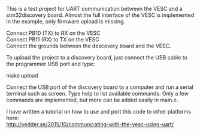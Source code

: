 This is a test project for UART communication between the VESC and a stm32discovery board. Almost the full interface of the VESC is implemented in the example, only firmware upload is missing.  
  
Connect PB10 (TX) to RX on the VESC  
Connect PB11 (RX) to TX on the VESC  
Connect the grounds between the descovery board and the VESC.  

To upload the project to a discovery board, just connect the USB cable to the programmer USB port and type:  

make upload  

Connect the USB port of the discovery board to a computer and run a serial terminal such as screen. Type help to list available commands. Only a few commands are implemented, but more can be added easily in main.c.  
  
I have written a tutorial on how to use and port this code to other platforms here:  
http://vedder.se/2015/10/communicating-with-the-vesc-using-uart/

